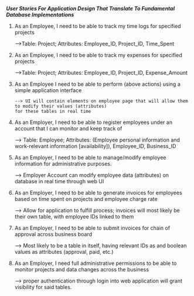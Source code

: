 __*User Stories For Application Design That Translate To Fundamental Database Implementations*__

1. As an Employee, I need to be able to track my time logs for specified projects 

      -->Table: Project; Attributes: Employee_ID, Project_ID, Time_Spent
      
2. As an Employee, I need to be able to track my expenses for specified projects

      -->Table: Project; Attributes: Employee_ID, Project_ID, Expense_Amount
      
3. As an Employee I need to be able to perform (above actions) using a simple application interface

       --> UI will contain elements on employee page that will allow them to modify their values (attributes)
       for these tables in real time
       
4. As an Employer, I need to be able to register employees under an account that I can monitor and keep track of

      --> Table: Employee; Attributes: (Employee personal information and work-relevant information [availability]), Employee_ID, Business_ID
      
5. As an Employer, I need to be able to manage/modify employee information for administrative purposes.

      --> Employer Account can modify employee data (attributes) on database in real time through web UI
      
6. As an Employer, I need to be able to generate invoices for employees based on time spent on projects and employee charge rate

      --> Allow for application to fulfill process; invoices will most likely be their own table, with employee IDs linked to them 
      
7. As an Employer, I need to be able to submit invoices for chain of approval across business board 

      --> Most likely to be a table in itself, having relevant IDs as and boolean values as attributes (approval, paid, etc.)
   
8. As an Employer, I need full administrative permissions to be able to monitor projects and data changes across the business

      --> proper authentication through login into web application will grant visibility for said tables.
